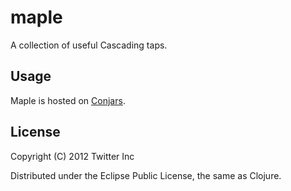 # maple

A collection of useful Cascading taps.

## Usage

Maple is hosted on [Conjars](http://conjars.org/com.twitter/maple).

## License

Copyright (C) 2012 Twitter Inc

Distributed under the Eclipse Public License, the same as Clojure.
